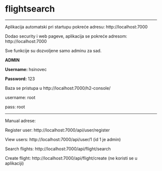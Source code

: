 # flightsearch

---
Aplikacija automatski pri startupu pokreće adresu: http://localhost:7000

Dodao security i web pageve, aplikacija se pokreće adresom: http://localhost:7000

Sve funkcije su dozvoljene samo adminu za sad.

**ADMIN**

**Username:** hsinovec

**Password:** 123

Baza se pristupa u http://localhost:7000/h2-console/

username: root

pass: root

---

Manual adrese:

Register user: http://localhost:7000/api/user/register

View users: http://localhost:7000/api/user/1 (id 1 je admin)

Search flights: http://localhost:7000/api/flight/search

Create flight: http://localhost:7000/api/flight/create (ne koristi se u aplikaciji)



